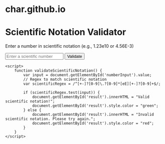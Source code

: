 # char.github.io
<!DOCTYPE html>
<html lang="en">
<head>
    <meta charset="UTF-8">
    <meta name="viewport" content="width=device-width, initial-scale=1.0">
    <title>Scientific Notation Validator</title>
</head>
<body>
    <h1>Scientific Notation Validator</h1>
    <p>Enter a number in scientific notation (e.g., 1.23e10 or 4.56E-3)</p>
    <input type="text" id="numberInput" placeholder="Enter a scientific number">
    <button onclick="validateScientificNotation()">Validate</button>
    <p id="result"></p>

    <script>
        function validateScientificNotation() {
            var input = document.getElementById('numberInput').value;
            // Regex to match scientific notation
            var scientificRegex = /^[+-]?[0-9]\.?[0-9]*[eE][+-]?[0-9]+$/;

            if (scientificRegex.test(input)) {
                document.getElementById('result').innerHTML = "Valid scientific notation!";
                document.getElementById('result').style.color = "green";
            } else {
                document.getElementById('result').innerHTML = "Invalid scientific notation. Please try again.";
                document.getElementById('result').style.color = "red";
            }
        }
    </script>
</body>
</html>


